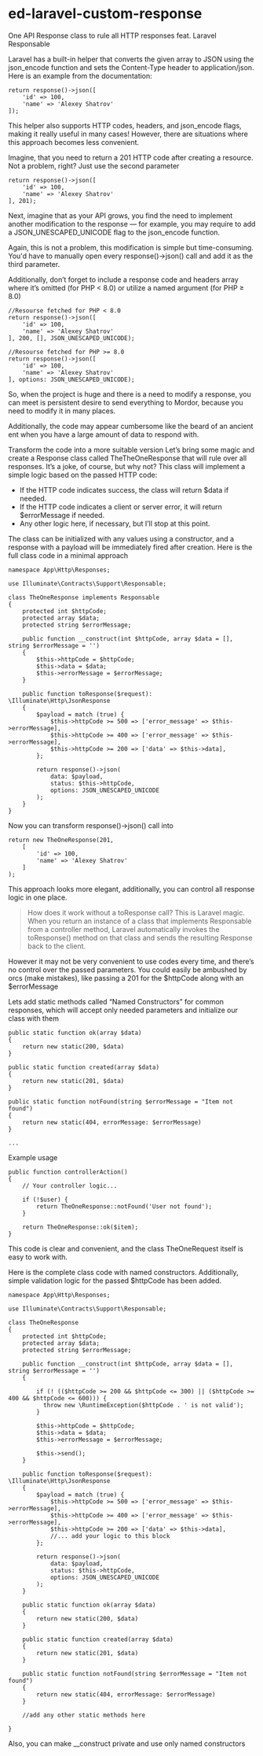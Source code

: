 # ed-laravel-custom-response
One API Response class to rule all HTTP responses feat. Laravel Responsable

Laravel has a built-in helper that converts the given array to JSON using the json_encode function and sets the Content-Type header to application/json. Here is an example from the documentation:

```
return response()->json([
    'id' => 100,
    'name' => 'Alexey Shatrov'
]);
```

This helper also supports HTTP codes, headers, and json_encode flags, making it really useful in many cases! However, there are situations where this approach becomes less convenient.

Imagine, that you need to return a 201 HTTP code after creating a resource. Not a problem, right? Just use the second parameter

```
return response()->json([
    'id' => 100,
    'name' => 'Alexey Shatrov'
], 201);
```

Next, imagine that as your API grows, you find the need to implement another modification to the response — for example, you may require to add a JSON_UNESCAPED_UNICODE flag to the json_encode function.

Again, this is not a problem, this modification is simple but time-consuming. You'd have to manually open every response()->json() call and add it as the third parameter.

Additionally, don’t forget to include a response code and headers array where it’s omitted (for PHP < 8.0) or utilize a named argument (for PHP ≥ 8.0)

```
//Resourse fetched for PHP < 8.0
return response()->json([
    'id' => 100,
    'name' => 'Alexey Shatrov'
], 200, [], JSON_UNESCAPED_UNICODE);

//Resourse fetched for PHP >= 8.0
return response()->json([
    'id' => 100,
    'name' => 'Alexey Shatrov'
], options: JSON_UNESCAPED_UNICODE);
```

So, when the project is huge and there is a need to modify a response, you can meet is persistent desire to send everything to Mordor, because you need to modify it in many places.

Additionally, the code may appear cumbersome like the beard of an ancient ent when you have a large amount of data to respond with.

Transform the code into a more suitable version
Let’s bring some magic and create a Response class called TheTheOneResponse that will rule over all responses. It’s a joke, of course, but why not? This class will implement a simple logic based on the passed HTTP code:

- If the HTTP code indicates success, the class will return $data if needed.
- If the HTTP code indicates a client or server error, it will return $errorMessage if needed.
- Any other logic here, if necessary, but I’ll stop at this point.

The class can be initialized with any values using a constructor, and a response with a payload will be immediately fired after creation. Here is the full class code in a minimal approach

```
namespace App\Http\Responses;

use Illuminate\Contracts\Support\Responsable;

class TheOneResponse implements Responsable
{
    protected int $httpCode;
    protected array $data;
    protected string $errorMessage;

    public function __construct(int $httpCode, array $data = [], string $errorMessage = '')
    {
        $this->httpCode = $httpCode;
        $this->data = $data;
        $this->errorMessage = $errorMessage;
    }
    
    public function toResponse($request): \Illuminate\Http\JsonResponse
    {
        $payload = match (true) {
            $this->httpCode >= 500 => ['error_message' => $this->errorMessage],
            $this->httpCode >= 400 => ['error_message' => $this->errorMessage],
            $this->httpCode >= 200 => ['data' => $this->data],
        };

        return response()->json(
            data: $payload,
            status: $this->httpCode,
            options: JSON_UNESCAPED_UNICODE
        );
    }
}
```

Now you can transform response()->json() call into

```
return new TheOneResponse(201, 
    [
        'id' => 100,
        'name' => 'Alexey Shatrov'
    ]
);
```

This approach looks more elegant, additionally, you can control all response logic in one place.

> How does it work without a toResponse call? This is Laravel magic. When you return an instance of a class that implements Responsable from a controller method, Laravel automatically invokes the toResponse() method on that class and sends the resulting Response back to the client.


However it may not be very convenient to use codes every time, and there’s no control over the passed parameters. You could easily be ambushed by orcs (make mistakes), like passing a 201 for the $httpCode along with an $errorMessage

Lets add static methods called “Named Constructors” for common responses, which will accept only needed parameters and initialize our class with them

```
public static function ok(array $data)
{
    return new static(200, $data)
}

public static function created(array $data)
{
    return new static(201, $data)
}

public static function notFound(string $errorMessage = "Item not found")
{
    return new static(404, errorMessage: $errorMessage)
}

...
```

Example usage

```
public function controllerAction()
{
    // Your controller logic...
  
    if (!$user) {
        return TheOneResponse::notFound('User not found');
    }

    return TheOneResponse::ok($item);
}
```

This code is clear and convenient, and the class TheOneRequest itself is easy to work with.

Here is the complete class code with named constructors. Additionally, simple validation logic for the passed $httpCode has been added.

```
namespace App\Http\Responses;

use Illuminate\Contracts\Support\Responsable;

class TheOneResponse
{
    protected int $httpCode;
    protected array $data;
    protected string $errorMessage;

    public function __construct(int $httpCode, array $data = [], string $errorMessage = '')
    {

        if (! (($httpCode >= 200 && $httpCode <= 300) || ($httpCode >= 400 && $httpCode <= 600))) {
          throw new \RuntimeException($httpCode . ' is not valid');
        }

        $this->httpCode = $httpCode;
        $this->data = $data;
        $this->errorMessage = $errorMessage;

        $this->send();
    }
    
    public function toResponse($request): \Illuminate\Http\JsonResponse
    {
        $payload = match (true) {
            $this->httpCode >= 500 => ['error_message' => $this->errorMessage],
            $this->httpCode >= 400 => ['error_message' => $this->errorMessage],
            $this->httpCode >= 200 => ['data' => $this->data],
            //... add your logic to this block
        };

        return response()->json(
            data: $payload,
            status: $this->httpCode,
            options: JSON_UNESCAPED_UNICODE
        );
    }

    public static function ok(array $data)
    {
        return new static(200, $data)
    }
    
    public static function created(array $data)
    {
        return new static(201, $data)
    }
    
    public static function notFound(string $errorMessage = "Item not found")
    {
        return new static(404, errorMessage: $errorMessage)
    }

    //add any other static methods here

}
```

Also, you can make __construct private and use only named constructors

